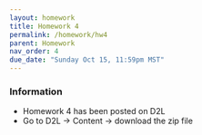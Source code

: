 ```yaml
---
layout: homework
title: Homework 4
permalink: /homework/hw4
parent: Homework
nav_order: 4
due_date: "Sunday Oct 15, 11:59pm MST"
---
```


### Information
* Homework 4 has been posted on D2L
* Go to D2L -> Content -> download the zip file


